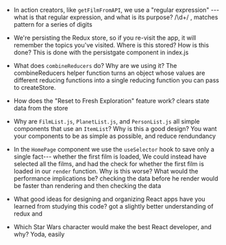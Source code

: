 - In action creators, like `getFilmFromAPI`, we use a "regular expression" ---
  what is that regular expression, and what is its purpose?
  /\d+/ , matches pattern for a series of digits
  
- We're persisting the Redux store, so if you re-visit the app, it will remember
  the topics you've visited. Where is this stored? How is this done?
  This is done with the persistgate component in index.js 
  
- What does `combineReducers` do? Why are we using it? 
  The combineReducers helper function turns an object whose values are different reducing functions into a single reducing function you can pass to createStore.

- How does the "Reset to Fresh Exploration" feature work?
  clears state data from the store

- Why are `FilmList.js`, `PlanetList.js`, and 
  `PersonList.js` all simple components that use an `ItemList`?
  Why is this a good design?
  You want your components to be as simple as possible, and reduce rendundancy

- In the `HomePage` component we use the `useSelector` hook to save only a single fact---
  whether the first film is loaded, We could instead have selected all the
  films, and had the check for whether the first film is loaded in our
  `render` function. Why is this worse? What would the performance implications
  be?
  checking the data before he render would be faster than rendering and then checking the data
  
- What good ideas for designing and organizing React apps have you learned from
  studying this code?
  got a slightly better understanding of redux and 
  
- Which Star Wars character would make the best React developer, and why?
  Yoda, easily
  
